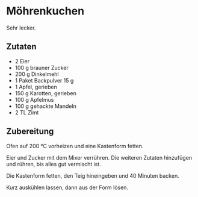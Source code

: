 # Möhrenkuchen

Sehr lecker.

## Zutaten

* 2 Eier
* 100 g brauner Zucker
* 200 g Dinkelmehl
* 1 Paket Backpulver 15 g
* 1 Apfel, gerieben
* 150 g Karotten, gerieben
* 100 g Apfelmus
* 100 g gehackte Mandeln
* 2 TL Zimt

## Zubereitung

Ofen auf 200 °C vorheizen und eine Kastenform fetten.

Eier und Zucker mit dem Mixer verrühren. Die weiteren Zutaten hinzufügen und rühren,
bis alles gut vermischt ist.

Die Kastenform fetten, den Teig hineingeben und 40 Minuten backen.

Kurz auskühlen lassen, dann aus der Form lösen.
